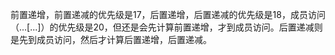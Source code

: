 前置递增，前置递减的优先级是17，后置递增，后置递减的优先级是18，成员访问（...[...]）的优先级是20，但还是会先计算前置递增，才到成员访问。后置递减则是先到成员访问，然后才计算后置递增，后置递减。
